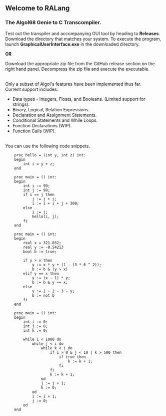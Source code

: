 ## Welcome to RALang
### The Algol68 Genie to C Transcompiler.

Test out the transpiler and accompanying GUI tool by heading to **Releases**. Download the directory that matches your system.
To execute the program, launch **GraphicalUserInterface.exe** in the downloaded directory.

**OR**

Download the appropriate zip file from the GitHub release section on the right hand panel. Decompress the zip file and execute the executable.

\
Only a subset of Algol's features have been implemented thus far.
\
Current support includes:
 - Data types - Integers, Floats, and Booleans. (Limited support for strings).
 - Binary, Logical, Relation Expressions.
 - Declaration and Assignment Statements.
 - Conditional Statements and While Loops.
 - Function Declarations (WIP).
 - Function Calls (WIP).


\
You can use the following code snippets.

```
    proc hello = (int y, int z) int:
    begin
        int i = y + z;
    end
    
    proc main = () int:
    begin
        int i := 99;
        int j := 99;
        if i == j then
            j := j + i;
            i := i + i + j + 300;
        else 
            i := j;
            hello(i, j);
        fi
    end 
```

```
    proc main = () int:
    begin
        real x = 321.032;
        real y := -0.54213
        bool b := true;
    
        if y > x then
            y := x * y + (1 - (3 * 6 ^ 2));
            b := b & (y > x)
        elif y == x then
            y := (x - 1) * y;
            b := b & y ~= x;
        else
            y := 1 - 2 - 3 - y;
            b := not b
        fi
    end
```
```
    proc main = () int:
    begin
        int i := 0;
        int j := 0;
        int k := 0;
    
        while i < 1000 do
            while j < i do
                while k < j do
                    if i > 0 & j < 10 | k > 500 then
                        if true then
                            k := k + 1;
                        fi
                    fi
                    k := k + 1;
                od
                j := j + 1;
                k := 0;
            od
            i := i + 1;
            j := 0;
        od
    end
```
